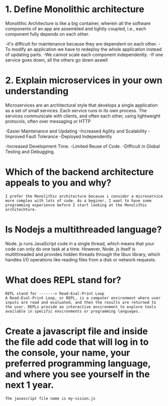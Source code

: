 # 1. Define Monolithic architecture
<!-- Defination -->
Monolithic Architecture is like a big container, wherein all the software components of an app are assembled and tightly coupled, i.e., each component fully depends on each other. 
<!-- The Disadvantage of Monolithic architecture  -->
-it's difficult for maintenance because they are dependent on each other.
-To modify an application we have to redeploy the whole application instead of updating parts.
-We cannot scale each component independently.
-If one service goes down, all the others go down aswell

# 2. Explain microservices in your own understanding
Microservices are an architectural style that develops a single application as a set of small services. Each service runs in its own process. The services communicate with clients, and often each other, using lightweight protocols, often over messaging or HTTP
<!-- Advantages of Microservices -->
-Easier Maintenance and Updating
-Increased Agility and Scalability
-Improved Fault Tolerance
-Deployed Independently
<!-- DisAdvantages of Microservices -->
-Increased Development Time.
-Limited Reuse of Code.
-Difficult in Global Testing and Debugging.

# Which of the backend architecture appeals to you and why?
    I prefer the Monolithic architecture because i consider a micreservice more complex with lots of code. As a beginer, I want to have some programming experience before I start looking at the Monolithic architechture.

# Is Nodejs a multithreaded language?
   Node. js runs JavaScript code in a single thread, which means that your code can only do one task at a time. However, Node. js itself is multithreaded and provides hidden threads through the libuv library, which handles I/O operations like reading files from a disk or network requests.

# What does REPL stand for?
    REPL stand for -------> Read-Eval-Print Loop
    A Read-Eval-Print Loop, or REPL, is a computer environment where user inputs are read and evaluated, and then the results are returned to the user. REPLs provide an interactive environment to explore tools available in specific environments or programming languages.

# Create a javascript file and inside the file add code that will log in to the console, your name, your preferred programming language, and where you see yourself in the next 1 year.
    The javascript file name is my-vision.js